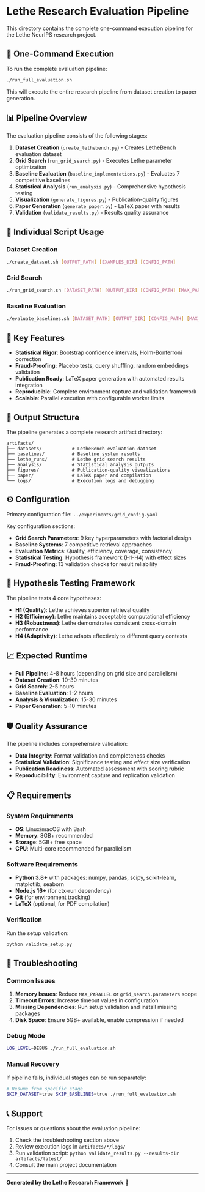 # Lethe Research Evaluation Pipeline

This directory contains the complete one-command execution pipeline for the Lethe NeurIPS research project.

## 🚀 One-Command Execution

To run the complete evaluation pipeline:

```bash
./run_full_evaluation.sh
```

This will execute the entire research pipeline from dataset creation to paper generation.

## 📊 Pipeline Overview

The evaluation pipeline consists of the following stages:

1. **Dataset Creation** (`create_lethebench.py`) - Creates LetheBench evaluation dataset
2. **Grid Search** (`run_grid_search.py`) - Executes Lethe parameter optimization  
3. **Baseline Evaluation** (`baseline_implementations.py`) - Evaluates 7 competitive baselines
4. **Statistical Analysis** (`run_analysis.py`) - Comprehensive hypothesis testing
5. **Visualization** (`generate_figures.py`) - Publication-quality figures
6. **Paper Generation** (`generate_paper.py`) - LaTeX paper with results
7. **Validation** (`validate_results.py`) - Results quality assurance

## 🔧 Individual Script Usage

### Dataset Creation
```bash
./create_dataset.sh [OUTPUT_PATH] [EXAMPLES_DIR] [CONFIG_PATH]
```

### Grid Search
```bash
./run_grid_search.sh [DATASET_PATH] [OUTPUT_DIR] [CONFIG_PATH] [MAX_PARALLEL]
```

### Baseline Evaluation  
```bash
./evaluate_baselines.sh [DATASET_PATH] [OUTPUT_DIR] [CONFIG_PATH] [MAX_PARALLEL]
```

## 🎯 Key Features

- **Statistical Rigor**: Bootstrap confidence intervals, Holm-Bonferroni correction
- **Fraud-Proofing**: Placebo tests, query shuffling, random embeddings validation
- **Publication Ready**: LaTeX paper generation with automated results integration
- **Reproducible**: Complete environment capture and validation framework
- **Scalable**: Parallel execution with configurable worker limits

## 📁 Output Structure

The pipeline generates a complete research artifact directory:

```
artifacts/
├── datasets/           # LetheBench evaluation dataset
├── baselines/          # Baseline system results
├── lethe_runs/         # Lethe grid search results
├── analysis/           # Statistical analysis outputs
├── figures/            # Publication-quality visualizations
├── paper/              # LaTeX paper and compilation
└── logs/               # Execution logs and debugging
```

## ⚙️ Configuration

Primary configuration file: `../experiments/grid_config.yaml`

Key configuration sections:
- **Grid Search Parameters**: 9 key hyperparameters with factorial design
- **Baseline Systems**: 7 competitive retrieval approaches  
- **Evaluation Metrics**: Quality, efficiency, coverage, consistency
- **Statistical Testing**: Hypothesis framework (H1-H4) with effect sizes
- **Fraud-Proofing**: 13 validation checks for result reliability

## 🔬 Hypothesis Testing Framework

The pipeline tests 4 core hypotheses:

- **H1 (Quality)**: Lethe achieves superior retrieval quality
- **H2 (Efficiency)**: Lethe maintains acceptable computational efficiency
- **H3 (Robustness)**: Lethe demonstrates consistent cross-domain performance
- **H4 (Adaptivity)**: Lethe adapts effectively to different query contexts

## 📈 Expected Runtime

- **Full Pipeline**: 4-8 hours (depending on grid size and parallelism)
- **Dataset Creation**: 10-30 minutes
- **Grid Search**: 2-5 hours  
- **Baseline Evaluation**: 1-2 hours
- **Analysis & Visualization**: 15-30 minutes
- **Paper Generation**: 5-10 minutes

## 🛡️ Quality Assurance

The pipeline includes comprehensive validation:

- **Data Integrity**: Format validation and completeness checks
- **Statistical Validation**: Significance testing and effect size verification
- **Publication Readiness**: Automated assessment with scoring rubric
- **Reproducibility**: Environment capture and replication validation

## 📋 Requirements

### System Requirements
- **OS**: Linux/macOS with Bash
- **Memory**: 8GB+ recommended
- **Storage**: 5GB+ free space
- **CPU**: Multi-core recommended for parallelism

### Software Requirements
- **Python 3.8+** with packages: numpy, pandas, scipy, scikit-learn, matplotlib, seaborn
- **Node.js 16+** (for ctx-run dependency)
- **Git** (for environment tracking)
- **LaTeX** (optional, for PDF compilation)

### Verification
Run the setup validation:
```bash
python validate_setup.py
```

## 🚨 Troubleshooting

### Common Issues

1. **Memory Issues**: Reduce `MAX_PARALLEL` or `grid_search.parameters` scope
2. **Timeout Errors**: Increase timeout values in configuration
3. **Missing Dependencies**: Run setup validation and install missing packages
4. **Disk Space**: Ensure 5GB+ available, enable compression if needed

### Debug Mode
```bash
LOG_LEVEL=DEBUG ./run_full_evaluation.sh
```

### Manual Recovery
If pipeline fails, individual stages can be run separately:
```bash
# Resume from specific stage
SKIP_DATASET=true SKIP_BASELINES=true ./run_full_evaluation.sh
```

## 📞 Support

For issues or questions about the evaluation pipeline:

1. Check the troubleshooting section above
2. Review execution logs in `artifacts/*/logs/`
3. Run validation script: `python validate_results.py --results-dir artifacts/latest/`
4. Consult the main project documentation

---

**Generated by the Lethe Research Framework** 🚀